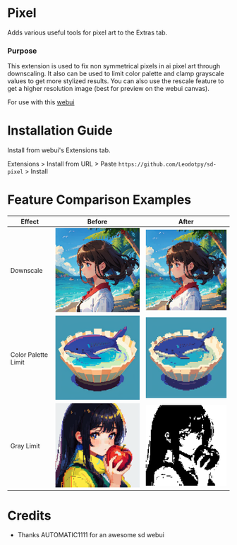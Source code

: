 # Pixel
Adds various useful tools for pixel art to the Extras tab.

### Purpose
This extension is used to fix non symmetrical pixels in ai pixel art through downscaling.
It also can be used to limit color palette and clamp grayscale values to get more stylized results. You can also use the rescale feature to get a higher resolution image (best for preview on the webui canvas).

For use with this [webui](https://github.com/AUTOMATIC1111/stable-diffusion-webui)

# Installation Guide
Install from webui's Extensions tab.

Extensions > Install from URL > Paste `https://github.com/Leodotpy/sd-pixel` > Install

# Feature Comparison Examples

| Effect  | Before | After |
|---------|--------|-------|
| Downscale | ![](examples/before-downscale2.png) | ![](examples/after-downscale2.png) |
| Color Palette Limit | ![](examples/before-palette.png) | ![](examples/after-palette.png) |
| Gray Limit | ![](examples/before-gray.png) | ![bad apple](examples/after-gray.png) |



# Credits
* Thanks AUTOMATIC1111 for an awesome sd webui
